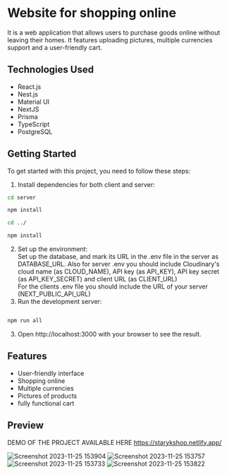 # Website for shopping online
It is a web application that allows users to purchase goods online without leaving their homes. It features uploading pictures, multiple currencies support and a user-friendly cart. 

## Technologies Used
- React.js
- Nest.js
- Material UI
- NextJS
- Prisma
- TypeScript
- PostgreSQL

## Getting Started
To get started with this project, you need to follow these steps:

1. Install dependencies for both client and server:
```bash
cd server

npm install

cd ../

npm install
```
2. Set up the environment:\
Set up the database, and mark its URL in the .env file in the server as DATABASE_URL. Also for server .env you should include Cloudinary's cloud name (as CLOUD_NAME), API key (as API_KEY), API key secret (as API_KEY_SECRET) and client URL (as CLIENT_URL)\
For the clients .env file you should include the URL of your server (NEXT_PUBLIC_API_URL)
3. Run the development server:
```bash

npm run all

```
3. Open http://localhost:3000 with your browser to see the result.

## Features
- User-friendly interface
- Shopping online
- Multiple currencies
- Pictures of products
- fully functional cart

## Preview 
DEMO OF THE PROJECT AVAILABLE HERE https://starykshop.netlify.app/

![Screenshot 2023-11-25 153904](https://github.com/Stasnislau/shop-website/assets/56834401/1b0f2245-25a0-4866-9ec5-e879218669c0)
![Screenshot 2023-11-25 153757](https://github.com/Stasnislau/shop-website/assets/56834401/16a53e2f-a9a9-4dca-bef3-a54b6566e5f2)
![Screenshot 2023-11-25 153733](https://github.com/Stasnislau/shop-website/assets/56834401/6e664f2a-9745-43bc-b201-b819c2d9f2bb)
![Screenshot 2023-11-25 153822](https://github.com/Stasnislau/shop-website/assets/56834401/94c8b8d4-c7a0-438f-a883-bacd6f753fe5)
